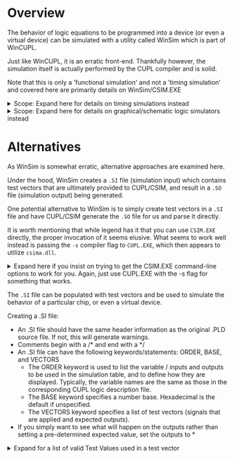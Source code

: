 # Overview
The behavior of logic equations to be programmed into a device (or even a virtual device) can be simulated with a utility called WinSim which is part of WinCUPL.

Just like WinCUPL, it is an erratic front-end. Thankfully however, the simulation itself is actually performed by the CUPL compiler and is solid.

Note that this is only a 'functional simulation' and not a 'timing simulation' and covered here are primarily details on WinSim/CSIM.EXE

<details>
<summary>Scope: Expand here for details on timing simulations instead</summary>

>There are some possibilities:

>* PLD devices are probably simple enough where the datasheet can be utilized.
>  * Perhaps this might be useful: https://github.com/ezrec/galpal
>* For ATF150x devices see the fitter options, specifically:
>  * <code>-strategy Verilog_sim [sdf | Verilog | OFF]</code>
>  * <code>-strategy Vhdl_sim [sdf | vhdl | OFF]</code>
</details>

<details>
<summary>Scope: Expand here for details on graphical/schematic logic simulators instead</summary>

>[Digital](https://github.com/hneemann/Digital) is an easy-to-use digital logic designer and circuit simulator designed for educational purposes. See also discussion here: https://github.com/peterzieba/5Vpld/issues/4

>This is an interesting option as one can create a schematic and have a .JED file generated for a GAL16V8 or GAL22V10. If one provides the fitters to Digital, it can produce .JED files for the ATF150x series as well. Note that this is more of an educational tool for learning about logic. You may have trouble if you expect fullly featured support of these devices (Tri-state pins, Bi-directional IO, etc.)
>* https://github.com/hneemann/Digital

>If this appeals to you, you might be interested in similar software (though no support for the Atmel parts):
>* <a href="http://www.cburch.com/logisim/">Logisim</a>
>* <a href="https://github.com/logisim-evolution/logisim-evolution">Logisim Evolution</a>

</details>

# Alternatives
As WinSim is somewhat erratic, alternative approaches are examined here.

Under the hood, WinSim creates a <code>.SI</code> file (simulation input) which contains test vectors that are ultimately provided to CUPL/CSIM, and result in a <code>.SO</code> file (simulation output) being generated.

One potential alternative to WinSim is to simply create test vectors in a <code>.SI</code> file and have CUPL/CSIM generate the <code>.SO</code> file for us and parse it directly.

It is worth mentioning that while legend has it that you can use <code>CSIM.EXE</code> directly, the proper invocation of it seems elusive. What seems to work well instead is passing the <code>-s</code> compiler flag to <code>CUPL.EXE</code>, which then appears to utilize <code>csima.dll</code>.
<details>
<summary>Expand here if you insist on trying to get the CSIM.EXE command-line options to work for you. Again, just use CUPL.EXE with the -s flag for something that works.</summary>
<code>csim [-flags] [library] [device] source
where
-flags is the following set of simulator options:
-l create listing file.
-j append test vectors to JEDEC file.
-n use source filename for JEDEC file.
-v display simulation results to terminal.
-u use specified library for simulation.
library is the library name and path name if the -u flag is being used to specify a
library other than the default library.
device must be the same device mnemonic as was used in the CUPL compilation.
Specifying the device is optional; if a device is not specified, CSIM uses the device
CUPL compiled (contained in the .ABS file).
source is the user-created ASCII test specification file (filename.SI). The
extension .SI is assumed for the source file and may be omitted when giving the
CSIM command.</code>
</details>

The <code>.SI</code> file can be populated with test vectors and be used to simulate the behavior of a particular chip, or even a virtual device.

Creating a .SI file:<br />
* An .SI file should have the same header information as the original .PLD source file. If not, this will generate warnings.
* Comments begin with a /* and end with a */
* An .SI file can have the following keywords/statements: ORDER, BASE, and VECTORS
  * The ORDER keyword is used to list the variable / inputs and outputs to be used in the simulation table, and to define how they are displayed. Typically, the variable names are the same as those in the corresponding CUPL logic description file.
  * The BASE keyword specifies a number base. Hexadecimal is the default if unspecified.
  * The VECTORS keyword specifies a list of test vectors (signals that are applied and expected outputs).
* If you simply want to see what will happen on the outputs rather than setting a pre-determined expected value, set the outputs to *

<details>
<summary>Expand for a list of valid Test Values used in a test vector</summary>
<code>0 Drive input LO (0 volts) (negate active-HI input)
1 Drive input HI (+5 volts) (assert active-HI input)
C Drive (clock) input LO, HI, LO
K Drive (clock) input HI, LO, HI
L Test output LO (0 volts) (active-HI output negated)
H Test output HI (+5 volts) (active-HI output asserted)
Z Test output for high impedance
X Input HI or LO, output HI or LO Note: Not all device programmers treat X on inputs the same; some put it to 0, some allow input to be pulled to 1, and some leave it at the previous value.
N Output not tested
P Preload internal registers (value is applied to !Q output)
* Outputs only -simulator determines test value and substitutes in vector
' ' Enclose input values to be expanded to a specified BASE (octal, decimal, or hex). Valid values are 0-F and X.
“ ” Enclose output values to be expanded to a specified BASE (octal, decimal, or hex.) Valid values are 0-F, H, L, Z, and X.
</code>
</details>
